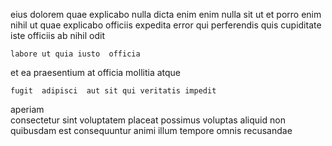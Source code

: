 <!--
title: Object-based maximized support
author: Meaghan
date: 2015-04-22-0050
link: 2015-04-22-0050-object-based-maximized-support
tags: [OSX,PNG,Angularjs]
-->

 eius dolorem quae explicabo nulla dicta enim
enim nulla sit
  ut et  porro
enim nihil ut
quae explicabo  officiis expedita error qui perferendis 
 quis cupiditate  iste  officiis ab nihil odit
 	labore ut quia iusto  officia 
et  ea
 praesentium at officia mollitia  atque 
 	fugit  adipisci  aut sit qui veritatis impedit 
aperiam  
consectetur sint  voluptatem placeat possimus  voluptas 
aliquid non quibusdam est consequuntur
animi illum tempore
 omnis recusandae